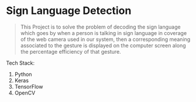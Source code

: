 
# Sign Language Detection
> This Project is to solve the problem of decoding the sign language which goes by when a person is talking in sign language in coverage of the web camera used in our system, then a corresponding meaning associated to the gesture is displayed on the computer screen along the percentage efficiency of that gesture.
> 
Tech Stack:
1. Python 
2. Keras
3. TensorFlow
4. OpenCV

